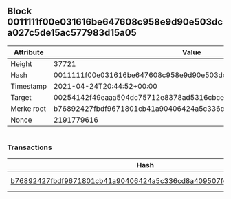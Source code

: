 ## Block 0011111f00e031616be647608c958e9d90e503dca027c5de15ac577983d15a05

Attribute | Value
--- | ---
Height | 37721
Hash | 0011111f00e031616be647608c958e9d90e503dca027c5de15ac577983d15a05
Timestamp | 2021-04-24T20:44:52+00:00
Target | 00254142f49eaaa504dc75712e8378ad5316cbcead634704b3734b6271167cc4
Merke root | b76892427fbdf9671801cb41a90406424a5c336cd8a409507fdd010aaaa5fc27
Nonce | 2191779616

```

```

### Transactions

Hash | Amount
--- | ---
[b76892427fbdf9671801cb41a90406424a5c336cd8a409507fdd010aaaa5fc27](b76892427fbdf9671801cb41a90406424a5c336cd8a409507fdd010aaaa5fc27.md) | 10.00000000 SKEPTI 
